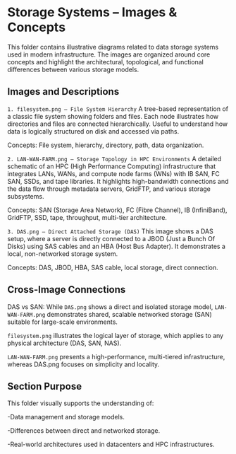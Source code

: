 # Storage Systems – Images & Concepts
This folder contains illustrative diagrams related to data storage systems used in modern infrastructure. The images are organized around core concepts and highlight the architectural, topological, and functional differences between various storage models.

## Images and Descriptions

`1. filesystem.png – File System Hierarchy`
A tree-based representation of a classic file system showing folders and files. Each node illustrates how directories and files are connected hierarchically. Useful to understand how data is logically structured on disk and accessed via paths.

Concepts: File system, hierarchy, directory, path, data organization.


`2. LAN-WAN-FARM.png – Storage Topology in HPC Environments`
A detailed schematic of an HPC (High Performance Computing) infrastructure that integrates LANs, WANs, and compute node farms (WNs) with IB SAN, FC SAN, SSDs, and tape libraries. It highlights high-bandwidth connections and the data flow through metadata servers, GridFTP, and various storage subsystems.

Concepts: SAN (Storage Area Network), FC (Fibre Channel), IB (InfiniBand), GridFTP, SSD, tape, throughput, multi-tier architecture.


`3. DAS.png – Direct Attached Storage (DAS)`
This image shows a DAS setup, where a server is directly connected to a JBOD (Just a Bunch Of Disks) using SAS cables and an HBA (Host Bus Adapter). It demonstrates a local, non-networked storage system.

Concepts: DAS, JBOD, HBA, SAS cable, local storage, direct connection.


## Cross-Image Connections
DAS vs SAN: While `DAS.png` shows a direct and isolated storage model, `LAN-WAN-FARM.png` demonstrates shared, scalable networked storage (SAN) suitable for large-scale environments.

`filesystem.png` illustrates the logical layer of storage, which applies to any physical architecture (DAS, SAN, NAS).

`LAN-WAN-FARM.png` presents a high-performance, multi-tiered infrastructure, whereas DAS.png focuses on simplicity and locality.

## Section Purpose
This folder visually supports the understanding of:

-Data management and storage models.

-Differences between direct and networked storage.

-Real-world architectures used in datacenters and HPC infrastructures.


